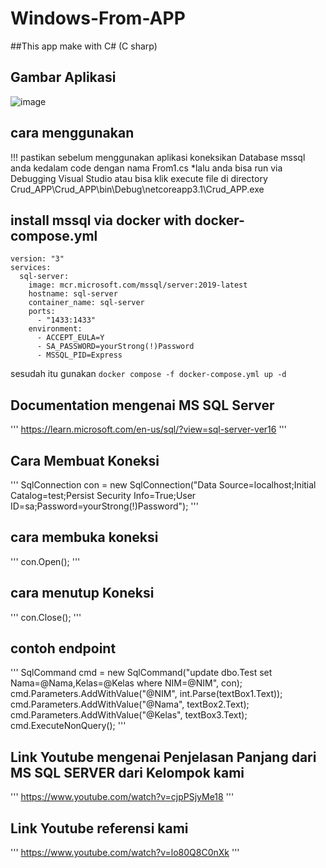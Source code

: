 # Windows-From-APP

##This app make with C# (C sharp)


## Gambar Aplikasi
![image](https://user-images.githubusercontent.com/82931864/208446563-55123d3c-2ecc-456a-937b-5595ffae9916.png)


## cara menggunakan
!!! pastikan sebelum menggunakan aplikasi koneksikan Database mssql anda kedalam code dengan nama From1.cs
*lalu anda bisa run via Debugging Visual Studio atau bisa klik execute file di directory Crud_APP\Crud_APP\bin\Debug\netcoreapp3.1\Crud_APP.exe


## install mssql via docker with docker-compose.yml 
```
version: "3"
services:
  sql-server:
    image: mcr.microsoft.com/mssql/server:2019-latest
    hostname: sql-server
    container_name: sql-server
    ports:
      - "1433:1433"
    environment:
      - ACCEPT_EULA=Y
      - SA_PASSWORD=yourStrong(!)Password
      - MSSQL_PID=Express
```
sesudah itu gunakan ```docker compose -f docker-compose.yml up -d```


## Documentation mengenai MS SQL Server
''' https://learn.microsoft.com/en-us/sql/?view=sql-server-ver16 '''


## Cara Membuat Koneksi 
'''
SqlConnection con = new SqlConnection("Data Source=localhost;Initial Catalog=test;Persist Security Info=True;User ID=sa;Password=yourStrong(!)Password");
'''


## cara membuka koneksi 
'''
con.Open();
'''


## cara menutup Koneksi
'''
con.Close();
'''

## contoh endpoint
'''
SqlCommand cmd = new SqlCommand("update  dbo.Test set Nama=@Nama,Kelas=@Kelas where NIM=@NIM", con);
            cmd.Parameters.AddWithValue("@NIM", int.Parse(textBox1.Text));
            cmd.Parameters.AddWithValue("@Nama", textBox2.Text);
            cmd.Parameters.AddWithValue("@Kelas", textBox3.Text);
            cmd.ExecuteNonQuery();
'''


## Link Youtube mengenai Penjelasan Panjang dari MS SQL SERVER dari Kelompok kami
''' https://www.youtube.com/watch?v=cjpPSjyMe18 '''


## Link Youtube referensi kami
''' https://www.youtube.com/watch?v=lo80Q8C0nXk '''
